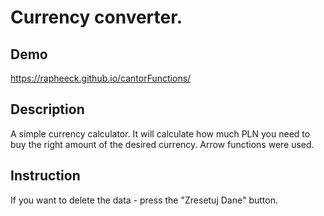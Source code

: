 # Currency converter.

## Demo

https://rapheeck.github.io/cantorFunctions/

## Description

A simple currency calculator. It will calculate how much PLN you need to buy the right amount of the desired currency.
Arrow functions were used.

## Instruction

If you want to delete the data - press the "Zresetuj Dane" button.
